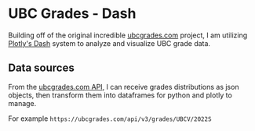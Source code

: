 # UBC Grades - Dash
Building off of the original incredible [ubcgrades.com](ubcgrades.com) project, I am utilizing [Plotly's Dash](dash.plotly.com) system to analyze and visualize UBC grade data.

## Data sources
From the [ubcgrades.com API](https://ubcgrades.com/api-reference/v3), I can receive grades distributions as json objects, then transform them into dataframes for python and plotly to manage.

For example
`https://ubcgrades.com/api/v3/grades/UBCV/2022S`